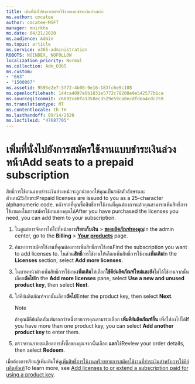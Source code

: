 ```yaml
---
title: เพิ่มที่นั่งไปยังการสมัครใช้งานแบบชำระเงินล่วงหน้า
ms.author: cmcatee
author: cmcatee-MSFT
manager: mnirkhe
ms.date: 04/21/2020
ms.audience: Admin
ms.topic: article
ms.service: o365-administration
ROBOTS: NOINDEX, NOFOLLOW
localization_priority: Normal
ms.collection: Adm_O365
ms.custom:
- "663"
- "1500007"
ms.assetid: 9595e2e7-5f72-4b08-9e16-183fc6e9c108
ms.openlocfilehash: 144ca4097e0b1831e5772c78208e9e542577b1ca
ms.sourcegitcommit: c6692ce0fa1358ec3529e59ca0ecdfdea4cdc759
ms.translationtype: MT
ms.contentlocale: th-TH
ms.lasthandoff: 09/14/2020
ms.locfileid: "47687705"
---
```

# <a name="add-seats-to-a-prepaid-subscription"></a><span data-ttu-id="5082a-102">เพิ่มที่นั่งไปยังการสมัครใช้งานแบบชำระเงินล่วงหน้า</span><span class="sxs-lookup"><span data-stu-id="5082a-102">Add seats to a prepaid subscription</span></span>

<span data-ttu-id="5082a-103">สิทธิ์การใช้งานแบบชำระเงินล่วงหน้าจะถูกนำออกให้คุณเป็นรหัสตัวอักษรและตัวเลข25อักขระ</span><span class="sxs-lookup"><span data-stu-id="5082a-103">Prepaid licenses are issued to you as a 25-character alphanumeric code.</span></span> <span data-ttu-id="5082a-104">หลังจากที่คุณซื้อสิทธิ์การใช้งานที่คุณต้องการแล้วคุณสามารถเพิ่มสิทธิ์การใช้งานลงในการสมัครใช้งานของคุณได้</span><span class="sxs-lookup"><span data-stu-id="5082a-104">After you have purchased the licenses you need, you can add them to your subscription.</span></span> 

1. <span data-ttu-id="5082a-105">ในศูนย์การจัดการให้ไปที่หน้าการ**เรียกเก็บเงิน**  >  **[ของผลิตภัณฑ์ของคุณ](https://go.microsoft.com/fwlink/p/?linkid=842054)**</span><span class="sxs-lookup"><span data-stu-id="5082a-105">In the admin center, go to the **Billing** > **[Your products](https://go.microsoft.com/fwlink/p/?linkid=842054)** page.</span></span>

2. <span data-ttu-id="5082a-106">ค้นหาการสมัครใช้งานที่คุณต้องการเพิ่มสิทธิ์การใช้งาน</span><span class="sxs-lookup"><span data-stu-id="5082a-106">Find the subscription you want to add licenses to.</span></span> <span data-ttu-id="5082a-107">ในส่วน**สิทธิ์**การใช้งานให้เลือกเพิ่มสิทธิ์การใช้งาน**เพิ่มเติม**</span><span class="sxs-lookup"><span data-stu-id="5082a-107">In the **Licenses** section, select **Add more licenses**.</span></span>

3. <span data-ttu-id="5082a-108">ในบานหน้าต่างเพิ่มสิทธิ์การใช้งาน**เพิ่มเติม**ให้เลือก**ใช้คีย์ผลิตภัณฑ์ใหม่และยัง**ไม่ได้ใช้งานจากนั้นเลือก**ถัดไป**</span><span class="sxs-lookup"><span data-stu-id="5082a-108">In the **Add more licenses** pane, select **Use a new and unused product key**, then select **Next**.</span></span>

4. <span data-ttu-id="5082a-109">ใส่คีย์ผลิตภัณฑ์จากนั้นเลือก**ถัดไป**</span><span class="sxs-lookup"><span data-stu-id="5082a-109">Enter the product key, then select **Next**.</span></span>

    > [!NOTE]
    > <span data-ttu-id="5082a-110">ถ้าคุณมีคีย์ผลิตภัณฑ์มากกว่าหนึ่งรายการคุณสามารถเลือก **เพิ่มคีย์ผลิตภัณฑ์อื่น** เพื่อใส่ลงไปได้</span><span class="sxs-lookup"><span data-stu-id="5082a-110">If you have more than one product key, you can select **Add another product key** to enter them.</span></span>

5. <span data-ttu-id="5082a-111">ตรวจทานรายละเอียดการสั่งซื้อของคุณจากนั้นเลือก **แลก**ใช้</span><span class="sxs-lookup"><span data-stu-id="5082a-111">Review your order details, then select **Redeem**.</span></span>

<span data-ttu-id="5082a-112">เมื่อต้องการเรียนรู้เพิ่มเติมให้ดู[เพิ่มสิทธิ์การใช้งานหรือขยายการสมัครใช้งานที่ชำระเงินสำหรับการใช้คีย์ผลิตภัณฑ์](https://docs.microsoft.com/microsoft-365/commerce/licenses/add-licenses-using-product-key)</span><span class="sxs-lookup"><span data-stu-id="5082a-112">To learn more, see [Add licenses to or extend a subscription paid for using a product key](https://docs.microsoft.com/microsoft-365/commerce/licenses/add-licenses-using-product-key).</span></span>